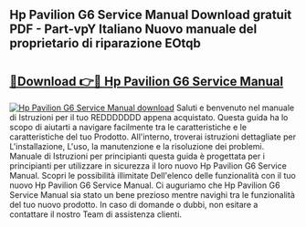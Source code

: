 ## Hp Pavilion G6 Service Manual Download gratuit PDF - Part-vpY Italiano Nuovo manuale del proprietario di riparazione EOtqb

# <h2><a href="http://dfggauo.blite.top/?on=Hp+Pavilion+G6+Service+Manual">🔗Download 👉🔴 Hp Pavilion G6 Service Manual</a></h2>

[![Hp Pavilion G6 Service Manual download](https://i.imgur.com/lujVjoI.png)](http://dfggauo.blite.top/?on=Hp+Pavilion+G6+Service+Manual)
Saluti e benvenuto nel manuale di Istruzioni per il tuo REDDDDDDD appena acquistato. Questa guida ha lo scopo di aiutarti a navigare facilmente tra le caratteristiche e le caratteristiche del tuo Prodotto. All'interno, troverai istruzioni dettagliate per L'installazione, L'uso, la manutenzione e la risoluzione dei problemi. Manuale di Istruzioni per principianti questa guida è progettata per i principianti per utilizzare in sicurezza il loro nuovo Hp Pavilion G6 Service Manual. Scopri le possibilità illimitate Dell'elenco delle funzionalità con il tuo nuovo Hp Pavilion G6 Service Manual. Ci auguriamo che Hp Pavilion G6 Service Manual sia stato un bene prezioso mentre navighi tra le funzionalità del tuo nuovo prodotto. In caso di domande o dubbi, non esitare a contattare il nostro Team di assistenza clienti.
